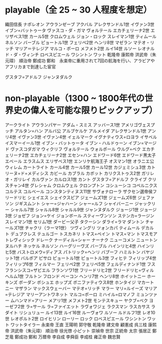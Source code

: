 # playable（全 25 ~ 30 人程度を想定）
織田信長
ナポレオン
アウランゼーブ
アクバル
アレクサンドル1世
イヴァン3世
イブン=バットゥータ
ヴァスコ・ダ・ガマ
ヴォルテール
エカチェリーナ2世
エリザベス1世
カール5世
クロムウェル
ジョン・ロック
スレイマン1世
ティムール
ネルソン
バーブル
ピョートル1世
フェリペ2世
ヘンリ8世
マゼラン
マテオ・リッチ
マリア＝テレジア
マルコ・ポーロ
メフメト2世
ルイ14世
ルソー
レオナルド・ダ・ヴィンチ
ロベスピエール
ワシントン
ワット
乾隆帝
康熙帝 
洪武帝（朱元璋）
順治帝
鄭成功
鄭和　永楽帝に重用されて7回の航海を行い、アラビアやアフリカまで到達した宦官

グスタフ=アドルフ
ジャンヌダルク

# non-playable（1300 ~ 1800年代の世界史の偉人を可能な限りピックアップ）
アークライト
アウランパヤー
アダム・スミス
アッバース1世
アメリゴヴェスプッチ
アルタン=ハン
アルバ公
アルブケルケ
アルメイダ
アレクサンドル1世
アンリ4世
イヴァン3世
イヴァン4世
イェルマーク
イグナティウス=ロヨラ
イサベル
イスマーイール1世
イブン・バットゥータ
イブン・ハルドゥーン
イブン=マージド
ヴァスコダガマ
ウィクリフ
ヴォルテール
ウォルポール
ウルグ=ベク
エカチェリーナ2世
エカチェリーナ2世
エセン=ハン
エドワード6世
エドワード黒太子
エベール
エラスムス
エリザベス1世
エンリケ航海王子
オスマン1世
オラニエ公ウィレム
カートライト
カール4世
カール5世
カール12世
カジェミシュ3世
カトリーヌ=ド=メディシス
カビール
カブラル
カボット
カリクストゥス2世
ガリレオ・ガリレイ
カルヴァン
カルロス1世
カント
グスタフ=アドルフ
クライブ
クリスチャン4世
グレシャム
クロムウェル
クロンプトン
コシューシコ
コペルニクス
コルテス
コルベール
コンスタンティヌス11世
サヴォナローラ
ザクセン選帝侯フリードリヒ
シェイエス
シェイクスピア
ジェームズ1世
ジェームズ6世
ジェファソン
ジギスムント
シャー=ジャハーン
シャー=ルフ
シャイバーニー
ジャックリー
シャルル7世
シャルル8世
シャルル9世
ジャンヌダルク
ジョージ1世
ジョージ3世
ジョゼフ
ジョン=ケイ
ジョンボール
スティーヴンソン
ステンカ=ラージン
スレイマン1世
セリム1世
ダービー父子
タクーシン
ダライ=ラマ
ダントン
チャールズ1世
チャクリ（ラーマ1世）
ツヴィングリ
ツォンカパ
ティムール
デカルト
デュプクレス
テュルゴー
トスカネリ
トマス=ペイン
トマス=マン
トマスモア
トレヴィシック
ドレーク
ナーディル=シャー
ナーナク
ニューコメン
ニュートン
ヌルハチ
ネッケル
ネルソン
ハーグリーヴズ
バーブル
ハインリヒ4世
ハインリヒ5世
バストロメウ=ディアス
パトリック=ヘンリ
バブーフ
ハミルトン
バヤジット1世
バルボア
ピサロ
ピョートル1世
ピョートル3世
フィヒテ
フィリップ4世
フィリップ6世
フィルマー
フェリペ2世
フェリペ5世
フェルディナンド1世
フス
フランシスコ=ザビエル
フランソワ1世
フリードリヒ2世
フリードリヒ=ヴィルヘルム1世
フルトン
フロンド
ベーコン
ヘンリ7世
ヘンリ8世
ホイットニー
ホーキンズ
ボーダン
ボシュエ
ホップズ
ボニファティウス8世
ホンタイジ
マカートニー
マザラン
マックスウェーバー
マテオ=リッチ
マラー
マリ=ルイーズ
マリア=テレジア
マリーアントワネット
マルコ=ポーロ
ミハイル=ロマノフ
ミュンツァー
ムハンマド=アリー
メアリ1世
メフメト2世
モンテスキュー
ヤクブ=ベク
ヨーゼフ2世
ラ=サール
ラ=ファイエット
ラヴォワジェ
ラクスマン
ラスカサス
ラダイト
リシュリュー
ルイ13世
ルイ16世
ルーヴォワ
ルソー
ルドルフ1世
レオ10世
レオポルト2世
ロイヒリン
ローリー
ロック
ロベスピエール
ワシントン
ワット
ワットタイラー
永楽帝
王直
王陽明
郭守敬
乾隆帝
建文帝
顧憲成
呉三桂
康熙帝
洪武帝（朱元璋）
順治帝
徐光啓
小ピット
崇禎帝
世宗
正統帝
太宗
張居正
鄭芝竜
鄭成功
鄭和
万暦帝
李自成
李舜臣
李成桂
雍正帝
魏忠賢